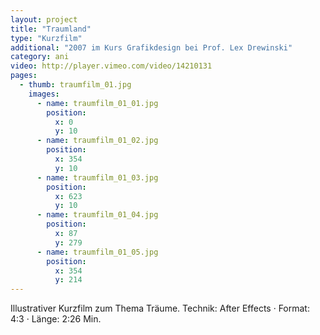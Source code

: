 ```yaml
---
layout: project
title: "Traumland"
type: "Kurzfilm"
additional: "2007 im Kurs Grafikdesign bei Prof. Lex Drewinski"
category: ani
video: http://player.vimeo.com/video/14210131
pages:
  - thumb: traumfilm_01.jpg
    images:
      - name: traumfilm_01_01.jpg
        position:
          x: 0
          y: 10
      - name: traumfilm_01_02.jpg
        position:
          x: 354
          y: 10
      - name: traumfilm_01_03.jpg
        position:
          x: 623
          y: 10
      - name: traumfilm_01_04.jpg
        position:
          x: 87
          y: 279
      - name: traumfilm_01_05.jpg
        position:
          x: 354
          y: 214
---
```

Illustrativer Kurzfilm zum Thema Träume.
Technik: After Effects · Format: 4:3 · Länge: 2:26 Min.
